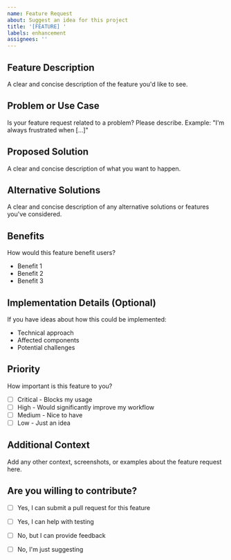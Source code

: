 ```yaml
---
name: Feature Request
about: Suggest an idea for this project
title: '[FEATURE] '
labels: enhancement
assignees: ''
---
```


## Feature Description
A clear and concise description of the feature you'd like to see.

## Problem or Use Case
Is your feature request related to a problem? Please describe.
Example: "I'm always frustrated when [...]"

## Proposed Solution
A clear and concise description of what you want to happen.

## Alternative Solutions
A clear and concise description of any alternative solutions or features you've considered.

## Benefits
How would this feature benefit users?
- Benefit 1
- Benefit 2
- Benefit 3

## Implementation Details (Optional)
If you have ideas about how this could be implemented:
- Technical approach
- Affected components
- Potential challenges

## Priority
How important is this feature to you?
- [ ] Critical - Blocks my usage
- [ ] High - Would significantly improve my workflow
- [ ] Medium - Nice to have
- [ ] Low - Just an idea

## Additional Context
Add any other context, screenshots, or examples about the feature request here.

## Are you willing to contribute?
- [ ] Yes, I can submit a pull request for this feature
- [ ] Yes, I can help with testing
- [ ] No, but I can provide feedback
- [ ] No, I'm just suggesting

